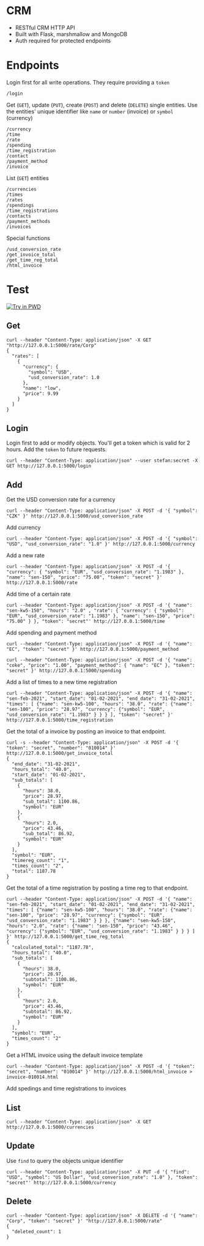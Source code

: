 # CRM

* RESTful CRM HTTP API
* Built with Flask, marshmallow and MongoDB
* Auth required for protected endpoints


# Endpoints

Login first for all write operations. They require providing a `token`
```
/login
```

Get (`GET`), update (`PUT`), create (`POST`) and delete (`DELETE`) single entities.
Use the entities' unique identifier like `name` or `number` (invoice) or `symbol` (currency)
```
/currency
/time
/rate
/spending
/time_registration
/contact
/payment_method
/invoice
```

List (`GET`) entities
```
/currencies
/times
/rates
/spendings
/time_registrations
/contacts
/payment_methods
/invoices
```

Special functions
```
/usd_conversion_rate
/get_invoice_total
/get_time_reg_total
/html_invoice
```

# Test

[![Try in PWD](https://raw.githubusercontent.com/play-with-docker/stacks/master/assets/images/button.png)](https://labs.play-with-docker.com/?stack=https://raw.githubusercontent.com/s-schmidbauer/crm/main/docker-compose.yml)

## Get
```
curl --header "Content-Type: application/json" -X GET "http://127.0.0.1:5000/rate/Corp"
{
  "rates": [
    {
      "currency": {
        "symbol": "USD",
        "usd_conversion_rate": 1.0
      },
      "name": "low",
      "price": 9.99
    }
  ]
}
```

## Login
Login first to add or modify objects. You'll get a token which is valid for 2 hours. Add the `token` to future requests.
```
curl --header "Content-Type: application/json" --user stefan:secret -X GET http://127.0.0.1:5000/login
```

## Add
Get the USD conversion rate for a currency
```
curl --header "Content-Type: application/json" -X POST -d '{ "symbol": "CZK" }' http://127.0.0.1:5000/usd_conversion_rate
```
Add currency
```
curl --header "Content-Type: application/json" -X POST -d '{ "symbol": "USD", "usd_conversion_rate": "1.0" }' http://127.0.0.1:5000/currency
```

Add a new rate
```
curl --header "Content-Type: application/json" -X POST -d '{ "currency": { "symbol": "EUR", "usd_conversion_rate": "1.1983" }, "name": "sen-150", "price": "75.00", "token": "secret" }' http://127.0.0.1:5000/rate
```

Add time of a certain rate
```
curl --header "Content-Type: application/json" -X POST -d '{ "name": "sen-kw5-150", "hours": "2.0" , "rate": { "currency": { "symbol": "EUR", "usd_conversion_rate": "1.1983" }, "name": "sen-150", "price": "75.00" } }, "token": "secret"' http://127.0.0.1:5000/time
```

Add spending and payment method
```
curl --header "Content-Type: application/json" -X POST -d '{ "name": "EC", "token": "secret" }' http://127.0.0.1:5000/payment_method

curl --header "Content-Type: application/json" -X POST -d '{ "name": "coke", "price": "1.00", "payment_method": { "name": "EC" }, "token": "secret" }' http://127.0.0.1:5000/spending
```

Add a list of times to a new time registration
```
curl --header "Content-Type: application/json" -X POST -d '{ "name": "sen-feb-2021", "start_date": "01-02-2021", "end_date": "31-02-2021", "times": [ {"name": "sen-kw5-100", "hours": "38.0", "rate": {"name": "sen-100", "price": "28.97", "currency": {"symbol": "EUR", "usd_conversion_rate": "1.1983" } } } ], "token": "secret" }' http://127.0.0.1:5000/time_registration
```

Get the total of a invoice by posting an invoice to that endpoint.
```
curl -s --header "Content-Type: application/json" -X POST -d '{ "token": "secret", "number": "010014" }' http://127.0.0.1:5000/get_invoice_total
{
  "end_date": "31-02-2021",
  "hours_total": "40.0",
  "start_date": "01-02-2021",
  "sub_totals": [
    {
      "hours": 38.0,
      "price": 28.97,
      "sub_total": 1100.86,
      "symbol": "EUR"
    },
    {
      "hours": 2.0,
      "price": 43.46,
      "sub_total": 86.92,
      "symbol": "EUR"
    }
  ],
  "symbol": "EUR",
  "timereg_count": "1",
  "times_count": "2",
  "total": 1187.78
}

```

Get the total of a time registration by posting a time reg to that endpoint.
```
curl --header "Content-Type: application/json" -X POST -d '{ "name": "sen-feb-2021", "start_date": "01-02-2021", "end_date": "31-02-2021", "times": [ {"name": "sen-kw5-100", "hours": "38.0", "rate": {"name": "sen-100", "price": "28.97", "currency": {"symbol": "EUR", "usd_conversion_rate": "1.1983" } } }, {"name": "sen-kw5-150", "hours": "2.0", "rate": {"name": "sen-150", "price": "43.46", "currency": {"symbol": "EUR", "usd_conversion_rate": "1.1983" } } } ] }' http://127.0.0.1:5000/get_time_reg_total
{
  "calculated_total": "1187.78",
  "hours_total": "40.0",
  "sub_totals": [
    {
      "hours": 38.0,
      "price": 28.97,
      "subtotal": 1100.86,
      "symbol": "EUR"
    },
    {
      "hours": 2.0,
      "price": 43.46,
      "subtotal": 86.92,
      "symbol": "EUR"
    }
  ],
  "symbol": "EUR",
  "times_count": "2"
}

```

Get a HTML invoice using the default invoice template
```
curl --header "Content-Type: application/json" -X POST -d '{ "token": "secret", "number": "010014" }' http://127.0.0.1:5000/html_invoice > invoice-010014.html
```


Add spedings and time registrations to invoices

## List
```
curl --header "Content-Type: application/json" -X GET http://127.0.0.1:5000/currencies
```

## Update
Use `find` to query the objects unique identifier
```
curl --header "Content-Type: application/json" -X PUT -d '{ "find": "USD", "symbol": "US Dollar", "usd_conversion_rate": "1.0" }, "token": "secret"' http://127.0.0.1:5000/currency
```

## Delete
```
curl --header "Content-Type: application/json" -X DELETE -d '{ "name": "Corp", "token": "secret" }' "http://127.0.0.1:5000/rate"
{
  "deleted_count": 1
}
```
